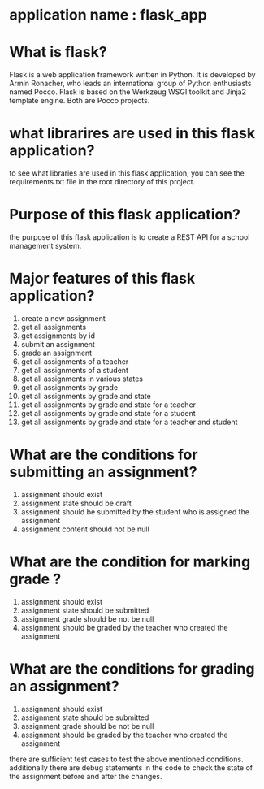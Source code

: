 <!-- UNDERSTANDING THIS APPLICATION -->

# application name : flask_app

# What is flask?

Flask is a web application framework written in Python. It is developed by Armin Ronacher, who leads an international group of Python enthusiasts named Pocco. Flask is based on the Werkzeug WSGI toolkit and Jinja2 template engine. Both are Pocco projects.

# what librarires are used in this flask application?

to see what libraries are used in this flask application, you can see the requirements.txt file in the root directory of this project.

# Purpose of this flask application?

the purpose of this flask application is to create a REST API for a school management system.

# Major features of this flask application?

1. create a new assignment
2. get all assignments
3. get assignments by id
4. submit an assignment
5. grade an assignment
6. get all assignments of a teacher
7. get all assignments of a student
8. get all assignments in various states
9. get all assignments by grade
10. get all assignments by grade and state
11. get all assignments by grade and state for a teacher
12. get all assignments by grade and state for a student
13. get all assignments by grade and state for a teacher and student

# What are the conditions for submitting an assignment?

1. assignment should exist
2. assignment state should be draft
3. assignment should be submitted by the student who is assigned the assignment
4. assignment content should not be null

# What are the condition for marking grade ?

1. assignment should exist
2. assignment state should be submitted
3. assignment grade should be not be null
4. assignment should be graded by the teacher who created the assignment

# What are the conditions for grading an assignment?

1. assignment should exist
2. assignment state should be submitted
3. assignment grade should be not be null
4. assignment should be graded by the teacher who created the assignment

there are sufficient test cases to test the above mentioned conditions.
additionally there are debug statements in the code to check the state of the assignment before and after the changes.
